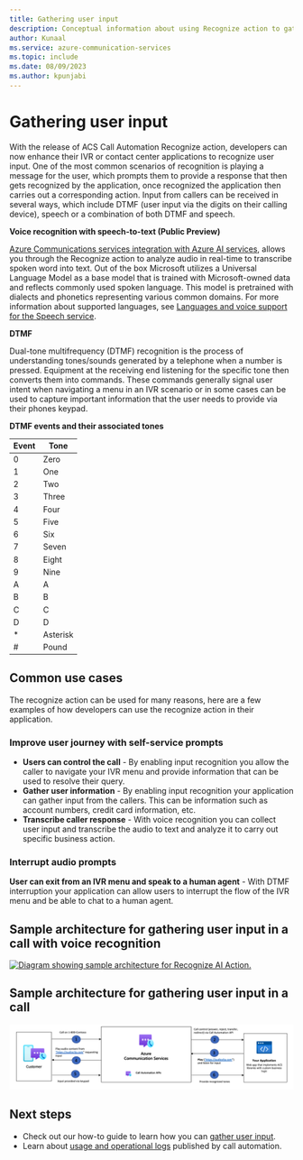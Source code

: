 ```yaml
---
title: Gathering user input
description: Conceptual information about using Recognize action to gather user input with Call Automation.
author: Kunaal
ms.service: azure-communication-services
ms.topic: include
ms.date: 08/09/2023
ms.author: kpunjabi
---
```


# Gathering user input

With the release of ACS Call Automation Recognize action, developers can now enhance their IVR or contact center applications to recognize user input. One of the most common scenarios of recognition is playing a message for the user, which prompts them to provide a response that then gets recognized by the application, once recognized the application then carries out a corresponding action. Input from callers can be received in several ways, which include DTMF (user input via the digits on their calling device), speech or a combination of both DTMF and speech.

**Voice recognition with speech-to-text (Public Preview)**

[Azure Communications services integration with Azure AI services](./azure-communication-services-azure-cognitive-services-integration.md), allows you through the Recognize action to analyze audio in real-time to transcribe spoken word into text. Out of the box Microsoft utilizes a Universal Language Model as a base model that is trained with Microsoft-owned data and reflects commonly used spoken language. This model is pretrained with dialects and phonetics representing various common domains. For more information about supported languages, see [Languages and voice support for the Speech service](../../../../articles/cognitive-services/Speech-Service/language-support.md). 


**DTMF**

Dual-tone multifrequency (DTMF) recognition is the process of understanding tones/sounds generated by a telephone when a number is pressed. Equipment at the receiving end listening for the specific tone then converts them into commands. These commands generally signal user intent when navigating a menu in an IVR scenario or in some cases can be used to capture important information that the user needs to provide via their phones keypad.

**DTMF events and their associated tones**

|Event|Tone|
| --- |--|
|0|Zero|
|1|One|
|2|Two|
|3|Three|
|4|Four|
|5|Five|
|6|Six|
|7|Seven|
|8|Eight|
|9|Nine|
|A|A|
|B|B|
|C|C|
|D|D|
|*|Asterisk|
|#|Pound|

## Common use cases

The recognize action can be used for many reasons, here are a few examples of how developers can use the recognize action in their application.

### Improve user journey with self-service prompts

- **Users can control the call** - By enabling input recognition you allow the caller to navigate your IVR menu and provide information that can be used to resolve their query. 
- **Gather user information** - By enabling input recognition your application can gather input from the callers. This can be information such as account numbers, credit card information, etc.
- **Transcribe caller response** - With voice recognition you can collect user input and transcribe the audio to text and analyze it to carry out specific business action.

### Interrupt audio prompts

**User can exit from an IVR menu and speak to a human agent** - With DTMF interruption your application can allow users to interrupt the flow of the IVR menu and be able to chat to a human agent. 

## Sample architecture for gathering user input in a call with voice recognition

[ ![Diagram showing sample architecture for Recognize AI Action.](./media/recognize-ai-flow.png) ](./media/recognize-ai-flow.png#lightbox)

## Sample architecture for gathering user input in a call

![Recognize Action](./media/recognize-flow.png)

## Next steps
- Check out our how-to guide to learn how you can [gather user input](../../how-tos/call-automation/recognize-action.md).
- Learn about [usage and operational logs](../analytics/logs/call-automation-logs.md) published by call automation.
